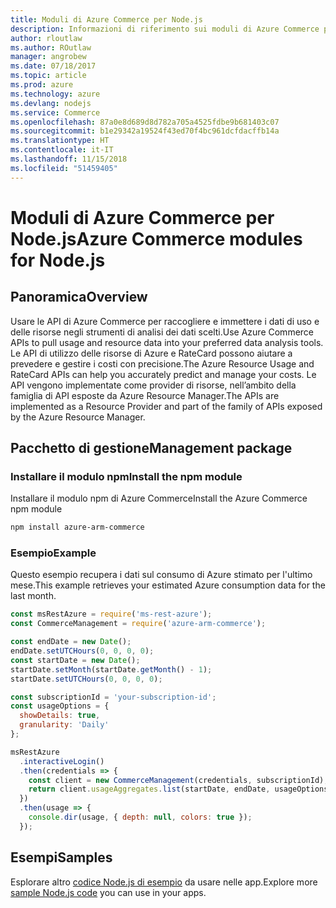 ```yaml
---
title: Moduli di Azure Commerce per Node.js
description: Informazioni di riferimento sui moduli di Azure Commerce per Node.js
author: rloutlaw
ms.author: ROutlaw
manager: angrobew
ms.date: 07/18/2017
ms.topic: article
ms.prod: azure
ms.technology: azure
ms.devlang: nodejs
ms.service: Commerce
ms.openlocfilehash: 87a0e8d689d8d782a705a4525fdbe9b681403c07
ms.sourcegitcommit: b1e29342a19524f43ed70f4bc961dcfdacffb14a
ms.translationtype: HT
ms.contentlocale: it-IT
ms.lasthandoff: 11/15/2018
ms.locfileid: "51459405"
---
```

# <a name="azure-commerce-modules-for-nodejs"></a><span data-ttu-id="804de-103">Moduli di Azure Commerce per Node.js</span><span class="sxs-lookup"><span data-stu-id="804de-103">Azure Commerce modules for Node.js</span></span>

## <a name="overview"></a><span data-ttu-id="804de-104">Panoramica</span><span class="sxs-lookup"><span data-stu-id="804de-104">Overview</span></span>

<span data-ttu-id="804de-105">Usare le API di Azure Commerce per raccogliere e immettere i dati di uso e delle risorse negli strumenti di analisi dei dati scelti.</span><span class="sxs-lookup"><span data-stu-id="804de-105">Use Azure Commerce APIs to pull usage and resource data into your preferred data analysis tools.</span></span> <span data-ttu-id="804de-106">Le API di utilizzo delle risorse di Azure e RateCard possono aiutare a prevedere e gestire i costi con precisione.</span><span class="sxs-lookup"><span data-stu-id="804de-106">The Azure Resource Usage and RateCard APIs can help you accurately predict and manage your costs.</span></span> <span data-ttu-id="804de-107">Le API vengono implementate come provider di risorse, nell’ambito della famiglia di API esposte da Azure Resource Manager.</span><span class="sxs-lookup"><span data-stu-id="804de-107">The APIs are implemented as a Resource Provider and part of the family of APIs exposed by the Azure Resource Manager.</span></span>

## <a name="management-package"></a><span data-ttu-id="804de-108">Pacchetto di gestione</span><span class="sxs-lookup"><span data-stu-id="804de-108">Management package</span></span>

### <a name="install-the-npm-module"></a><span data-ttu-id="804de-109">Installare il modulo npm</span><span class="sxs-lookup"><span data-stu-id="804de-109">Install the npm module</span></span>

<span data-ttu-id="804de-110">Installare il modulo npm di Azure Commerce</span><span class="sxs-lookup"><span data-stu-id="804de-110">Install the Azure Commerce npm module</span></span>

```bash
npm install azure-arm-commerce
```

### <a name="example"></a><span data-ttu-id="804de-111">Esempio</span><span class="sxs-lookup"><span data-stu-id="804de-111">Example</span></span>

<span data-ttu-id="804de-112">Questo esempio recupera i dati sul consumo di Azure stimato per l'ultimo mese.</span><span class="sxs-lookup"><span data-stu-id="804de-112">This example retrieves your estimated Azure consumption data for the last month.</span></span>

```javascript
const msRestAzure = require('ms-rest-azure');
const CommerceManagement = require('azure-arm-commerce');

const endDate = new Date();
endDate.setUTCHours(0, 0, 0, 0);
const startDate = new Date();
startDate.setMonth(startDate.getMonth() - 1);
startDate.setUTCHours(0, 0, 0, 0);

const subscriptionId = 'your-subscription-id';
const usageOptions = {
  showDetails: true,
  granularity: 'Daily'
};

msRestAzure
  .interactiveLogin()
  .then(credentials => {
    const client = new CommerceManagement(credentials, subscriptionId);
    return client.usageAggregates.list(startDate, endDate, usageOptions);
  })
  .then(usage => {
    console.dir(usage, { depth: null, colors: true });
  });
```

## <a name="samples"></a><span data-ttu-id="804de-113">Esempi</span><span class="sxs-lookup"><span data-stu-id="804de-113">Samples</span></span>

<span data-ttu-id="804de-114">Esplorare altro [codice Node.js di esempio](https://azure.microsoft.com/resources/samples/?platform=nodejs) da usare nelle app.</span><span class="sxs-lookup"><span data-stu-id="804de-114">Explore more [sample Node.js code](https://azure.microsoft.com/resources/samples/?platform=nodejs) you can use in your apps.</span></span>

